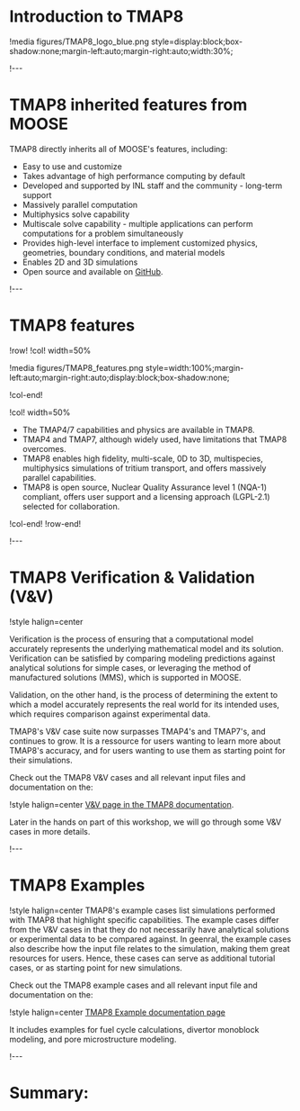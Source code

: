 # Introduction to TMAP8

!media figures/TMAP8_logo_blue.png style=display:block;box-shadow:none;margin-left:auto;margin-right:auto;width:30%;

!---

# TMAP8 inherited features from MOOSE

TMAP8 directly inherits all of MOOSE's features, including:

- Easy to use and customize
- Takes advantage of high performance computing by default
- Developed and supported by INL staff and the community - long-term support
- Massively parallel computation
- Multiphysics solve capability
- Multiscale solve capability - multiple applications can perform computations for a problem simultaneously
- Provides high-level interface to implement customized physics, geometries, boundary conditions, and material models
- Enables 2D and 3D simulations
- Open source and available on [GitHub](https://github.com/idaholab/TMAP8).

!---

# TMAP8 features

!row!
!col! width=50%

!media figures/TMAP8_features.png style=width:100%;margin-left:auto;margin-right:auto;display:block;box-shadow:none;

!col-end!

!col! width=50%

- The TMAP4/7 capabilities and physics are available in TMAP8.
- TMAP4 and TMAP7, although widely used, have limitations that TMAP8 overcomes.
- TMAP8 enables high fidelity, multi-scale, 0D to 3D, multispecies, multiphysics simulations of tritium transport, and offers massively parallel capabilities.
- TMAP8 is open source, Nuclear Quality Assurance level 1 (NQA-1) compliant, offers user support and a licensing approach (LGPL-2.1) selected for collaboration.

!col-end!
!row-end!

!---

# TMAP8 Verification & Validation (V&V)

!style halign=center

Verification is the process of ensuring that a computational model accurately represents the underlying mathematical model and its solution.
Verification can be satisfied by comparing modeling predictions against analytical solutions for simple cases, or leveraging the method of manufactured solutions (MMS), which is supported in MOOSE.

Validation, on the other hand, is the process of determining the extent to which a model accurately represents the real world for its intended uses, which requires comparison against experimental data.

TMAP8's V&V case suite now surpasses TMAP4's and TMAP7's, and continues to grow. It is a ressource for users wanting to learn more about TMAP8's accuracy, and for users wanting to use them as starting point for their simulations.

Check out the TMAP8 V&V cases and all relevant input files and documentation on the:

!style halign=center
[V&V page in the TMAP8 documentation](https://mooseframework.inl.gov/TMAP8/verification_and_validation/index.html).

Later in the hands on part of this workshop, we will go through some V&V cases in more details.

!---

# TMAP8 Examples

!style halign=center
TMAP8's example cases list simulations performed with TMAP8 that highlight specific capabilities.
The example cases differ from the V&V cases in that they do not necessarily have analytical solutions or experimental data to be compared against.
In geenral, the example cases also describe how the input file relates to the simulation, making them great resources for users. Hence, these cases can serve as additional tutorial cases, or as starting point for new simulations.

Check out the TMAP8 example cases and all relevant input file and documentation on the:

!style halign=center
[TMAP8 Example documentation page](https://mooseframework.inl.gov/TMAP8/examples/index.html)

It includes examples for fuel cycle calculations, divertor monoblock modeling, and pore microstructure modeling.

!---

# Summary:
